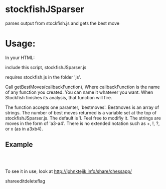 # stockfishJSparser
parses output from stockfish.js and gets the best move


<h1>Usage:</h1>
In your HTML:

include this script, stockfishJSparser.js

requires stockfish.js in the folder 'js'.

Call getBestMoves(callbackFunction), Where callbackFunction is the name of any function you created.  You can name it whatever you want.  When Stockfish finishes its analysis, that function will fire. 

The function accepts one paramter, 'bestmoves'.  Bestmoves is an array of strings.  The number of best moves returned is a variable set at the top of stockfishJSparser.js.  The default is 1.  Feel free to modifiy it. 
The strings are moves in the form of 'a3-a4'.  There is no extended notation such as +, !, ?, or x (as in a3xb4).

<h2> Example </h2>
<pre>
<script src='js/parseStockfish.js'></script>
<script>

function callbackFunction(bestmoves){
	console.log(bestmoves[0]);
}

getBestMoves(callbackFunction);  //must pass in the name of a function that will be the callback when moves are available
</script>
</pre>
To see it in use, look at http://johnktejik.info/share/chessapp/

shareeditdeleteflag

